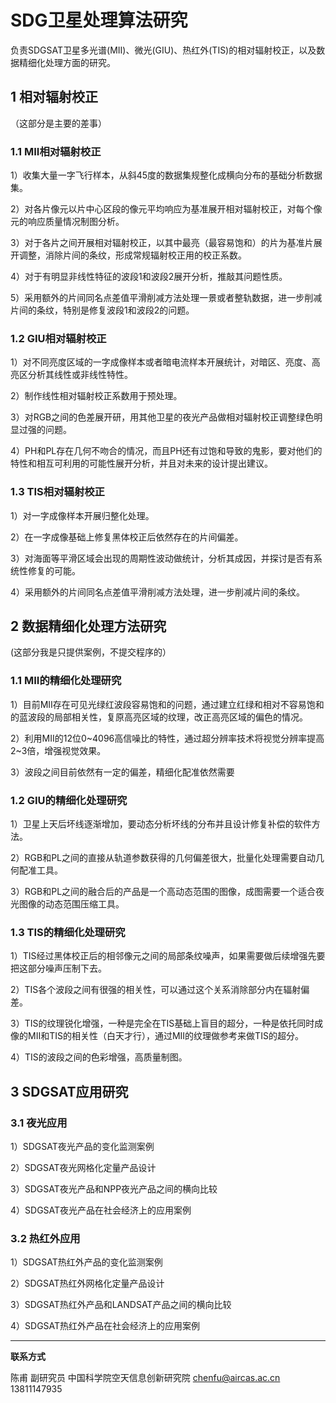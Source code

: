 # SDG卫星处理算法研究

负责SDGSAT卫星多光谱(MII)、微光(GIU)、热红外(TIS)的相对辐射校正，以及数据精细化处理方面的研究。



## 1 相对辐射校正
（这部分是主要的差事）



### 1.1 MII相对辐射校正
1）收集大量一字飞行样本，从斜45度的数据集规整化成横向分布的基础分析数据集。

2）对各片像元以片中心区段的像元平均响应为基准展开相对辐射校正，对每个像元的响应质量情况制图分析。

3）对于各片之间开展相对辐射校正，以其中最亮（最容易饱和）的片为基准片展开调整，消除片间的条纹，形成常规辐射校正用的校正系数。

4）对于有明显非线性特征的波段1和波段2展开分析，推敲其问题性质。

5）采用额外的片间同名点差值平滑削减方法处理一景或者整轨数据，进一步削减片间的条纹，特别是修复波段1和波段2的问题。



### 1.2 GIU相对辐射校正
1）对不同亮度区域的一字成像样本或者暗电流样本开展统计，对暗区、亮度、高亮区分析其线性或非线性特性。

2）制作线性相对辐射校正系数用于预处理。

3）对RGB之间的色差展开研，用其他卫星的夜光产品做相对辐射校正调整绿色明显过强的问题。

4）PH和PL存在几何不吻合的情况，而且PH还有过饱和导致的鬼影，要对他们的特性和相互可利用的可能性展开分析，并且对未来的设计提出建议。



### 1.3 TIS相对辐射校正
1）对一字成像样本开展归整化处理。

2）在一字成像基础上修复黑体校正后依然存在的片间偏差。

3）对海面等平滑区域会出现的周期性波动做统计，分析其成因，并探讨是否有系统性修复的可能。

4）采用额外的片间同名点差值平滑削减方法处理，进一步削减片间的条纹。




## 2 数据精细化处理方法研究
(这部分我是只提供案例，不提交程序的）



### 1.1 MII的精细化处理研究
1）目前MII存在可见光绿红波段容易饱和的问题，通过建立红绿和相对不容易饱和的蓝波段的局部相关性，复原高亮区域的纹理，改正高亮区域的偏色的情况。

2）利用MII的12位0~4096高信噪比的特性，通过超分辨率技术将视觉分辨率提高2~3倍，增强视觉效果。

3）波段之间目前依然有一定的偏差，精细化配准依然需要



### 1.2 GIU的精细化处理研究

1）卫星上天后坏线逐渐增加，要动态分析坏线的分布并且设计修复补偿的软件方法。

2）RGB和PL之间的直接从轨道参数获得的几何偏差很大，批量化处理需要自动几何配准工具。

3）RGB和PL之间的融合后的产品是一个高动态范围的图像，成图需要一个适合夜光图像的动态范围压缩工具。



### 1.3 TIS的精细化处理研究

1）TIS经过黑体校正后的相邻像元之间的局部条纹噪声，如果需要做后续增强先要把这部分噪声压制下去。

2）TIS各个波段之间有很强的相关性，可以通过这个关系消除部分内在辐射偏差。

3）TIS的纹理锐化增强，一种是完全在TIS基础上盲目的超分，一种是依托同时成像的MII和TIS的相关性（白天才行），通过MII的纹理做参考来做TIS的超分。

4）TIS的波段之间的色彩增强，高质量制图。



## 3 SDGSAT应用研究



### 3.1 夜光应用

1）SDGSAT夜光产品的变化监测案例

2）SDGSAT夜光网格化定量产品设计

3）SDGSAT夜光产品和NPP夜光产品之间的横向比较

4）SDGSAT夜光产品在社会经济上的应用案例



### 3.2 热红外应用

1）SDGSAT热红外产品的变化监测案例

2）SDGSAT热红外网格化定量产品设计

3）SDGSAT热红外产品和LANDSAT产品之间的横向比较

4）SDGSAT热红外产品在社会经济上的应用案例




---


**联系方式**

陈甫 副研究员
中国科学院空天信息创新研究院
chenfu@aircas.ac.cn
13811147935
